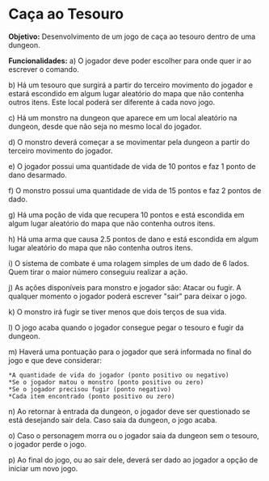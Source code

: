 # Caça ao Tesouro

**Objetivo:** Desenvolvimento de um jogo de caça ao tesouro dentro de uma dungeon.

**Funcionalidades:**
a) O jogador deve poder escolher para onde quer ir ao escrever o comando.

b) Há um tesouro que surgirá a partir do terceiro movimento do jogador e estará escondido em algum lugar aleatório do mapa que não contenha outros itens. Este local poderá ser diferente á cada novo jogo.

c) Há um monstro na dungeon que aparece em um local aleatório na dungeon, desde que não seja no mesmo local do jogador.

d) O monstro deverá começar a se movimentar pela dungeon a partir do terceiro movimento do jogador.

e) O jogador possui uma quantidade de vida de 10 pontos e faz 1 ponto de dano desarmado.

f) O monstro possui uma quantidade de vida de 15 pontos e faz 2 pontos de dado.

g) Há uma poção de vida que recupera 10 pontos e está escondida em algum lugar aleatório do mapa que não contenha outros itens.

h) Há uma arma que causa 2.5 pontos de dano e está escondida em algum lugar aleatório do mapa que não contenha outros itens.

i) O sistema de combate é uma rolagem simples de um dado de 6 lados. Quem tirar o maior número conseguiu realizar a ação.

j) As ações disponíveis para monstro e jogador são: Atacar ou fugir. A qualquer momento o jogador poderá escrever "sair" para deixar o jogo.

k) O monstro irá fugir se tiver menos que dois terços de sua vida.

l) O jogo acaba quando o jogador consegue pegar o tesouro e fugir da dungeon.

m) Haverá uma pontuação para o jogador que será informada no final do jogo e que deve considerar:

    *A quantidade de vida do jogador (ponto positivo ou negativo)
    *Se o jogador matou o monstro (ponto positivo ou zero)
    *Se o jogador precisou fugir (ponto negativo)
    *Cada item encontrado (ponto positivo ou zero)

n) Ao retornar à entrada da dungeon, o jogador deve ser questionado se está desejando sair dela. Caso saia da dungeon, o jogo acaba.

o) Caso o personagem morra ou o jogador saia da dungeon sem o tesouro, o jogador perde o jogo.

p) Ao final do jogo, ou ao sair dele, deverá ser dado ao jogador a opção de iniciar um novo jogo.

